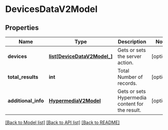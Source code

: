 # DevicesDataV2Model

## Properties
Name | Type | Description | Notes
------------ | ------------- | ------------- | -------------
**devices** | [**list[DeviceDataV2Model_]**](DeviceDataV2Model_.md) | Gets or sets the server action. | [optional] 
**total_results** | **int** | Total Number of records. | [optional] 
**additional_info** | [**HypermediaV2Model**](HypermediaV2Model.md) | Gets or sets Hypermedia content for the result. | [optional] 

[[Back to Model list]](../README.md#documentation-for-models) [[Back to API list]](../README.md#documentation-for-api-endpoints) [[Back to README]](../README.md)


